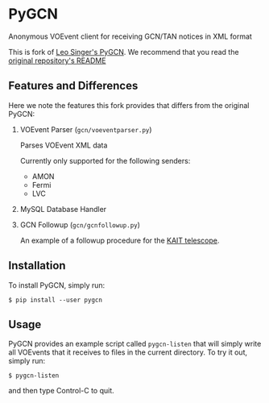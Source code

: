 # PyGCN
Anonymous VOEvent client for receiving GCN/TAN notices in XML format

This is fork of [Leo Singer's PyGCN](https://github.com/lpsinger/pygcn). We recommend that you read the [original repository's README](https://github.com/lpsinger/pygcn#pygcn)

## Features and Differences
Here we note the features this fork provides that differs from the original PyGCN:

1. VOEvent Parser (`gcn/voeventparser.py`)

    Parses VOEvent XML data
    
    Currently only supported for the following senders:
    * AMON 
    * Fermi
    * LVC

2. MySQL Database Handler

3. GCN Followup (`gcn/gcnfollowup.py`)
    
    An example of a followup procedure for the [KAIT telescope](http://w.astro.berkeley.edu/bait/kait.html).
    

## Installation

To install PyGCN, simply run:

    $ pip install --user pygcn

## Usage

PyGCN provides an example script called `pygcn-listen` that will simply write
all VOEvents that it receives to files in the current directory. To try it out,
simply run:

    $ pygcn-listen

and then type Control-C to quit.

